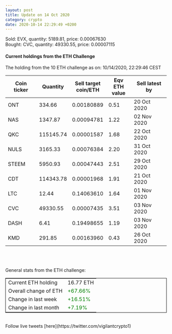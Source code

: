 ```yaml
---
layout: post
title: Update on 14 Oct 2020
category: crypto
date: 2020-10-14 22:29:49 +0200
---
```

<!-- Global site tag (gtag.js) - Google Analytics -->
<script async src="https://www.googletagmanager.com/gtag/js?id=UA-103831149-5"></script>
<script>
  window.dataLayer = window.dataLayer || [];
  function gtag(){dataLayer.push(arguments);}
  gtag('js', new Date());

  gtag('config', 'UA-103831149-5');
</script>
Sold: EVX, quantity:      5189.81, price:   0.00067630<br>Bought: CVC, quantity:     49330.55, price:   0.00007115<br>

#### Current holdings from the ETH Challenge

The holding from the 10 ETH challenge as on: 10/14/2020, 22:29:46 CEST

|Coin ticker|Quantity|Sell target<br>coin/ETH|Eqv ETH<br>value|Sell latest by|
|-----------|--------|-----------|-----------|--------------|
ONT|334.66|  0.00180889|0.51|20 Oct 2020|
NAS|1347.87|  0.00094781|1.22|02 Nov 2020|
QKC|115145.74|  0.00001587|1.68|22 Oct 2020|
NULS|3165.33|  0.00076384|2.20|31 Oct 2020|
STEEM|5950.93|  0.00047443|2.51|29 Oct 2020|
CDT|114343.78|  0.00001968|1.91|21 Oct 2020|
LTC|12.44|  0.14063610|1.64|01 Nov 2020|
CVC|49330.55|  0.00007435|3.51|03 Nov 2020|
DASH|6.41|  0.19498655|1.19|03 Nov 2020|
KMD|291.85|  0.00163960|0.43|26 Oct 2020|

<br>
<br>
<br>
General stats from the ETH challenge:

<table style="border:1px solid black;margin-left:auto;margin-right:auto;">
	<tbody>
	<tr>
		<td>Current ETH holding</td>
		<td>     16.77 ETH</td>
	</tr>
	<tr>
		<td>Overall change of ETH</td>
		<td><font color="green">+67.66%</font></td>
	</tr>
	<tr>
		<td>Change in last week</td>
		<td><font color="green">+16.51%</font></td>
	</tr>
	<tr>
		<td>Change in last month</td>
		<td><font color="green">+7.19%</font></td>
	</tr>
	</tbody>
</table>

<br>
Follow live tweets [here](https://twitter.com/vigilantcrypto1)
<br>
<br>